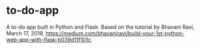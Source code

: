 # to-do-app

A to-do app built in Python and Flask. Based on the tutorial by Bhavani Ravi, March 17, 2019, https://medium.com/bhavaniravi/build-your-1st-python-web-app-with-flask-b039d11f101c.
